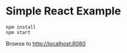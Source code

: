 # Simple React Example

```
npm install
npm start
```

Browse to [http://localhost:8080](http://localhost:8080)
